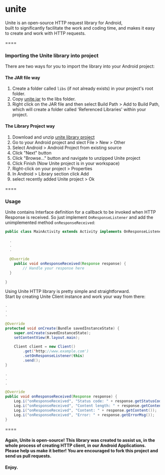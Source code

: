unite
=====


Unite is an open-source HTTP request library for Android,<br>
built to significantly facilitate the work and coding time, and makes it easy to create and work with HTTP requests.

====

### Importing the Unite library into project

There are two ways for you to import the library into your Android project:
#### The JAR file way
1. Create a folder called ```libs``` (if not already exists) in your project's root folder.
2. Copy [unite.jar](https://github.com/drounite/unite/raw/master/bin/unite.jar) to the libs folder.
3. Right click on the JAR file and then select Build Path > Add to Build Path, which will create a folder called 'Referenced Libraries' within your project.

#### The Library Project way
1. Download and unzip [unite library project](https://github.com/drounite/unite/archive/master.zip)
2. Go to your Android project and slect File > New > Other
3. Select Android > Android Project from existing source
4. Click "Next" button
5. Click "Browse..." button and navigate to unzipped Unite project
6. Click Finish (Now Unite project is in your workspace)
7. Right-click on your project > Properties
8. In Android > Library section click Add
9. select recently added Unite project > Ok

====

### Usage

Unite contains Interface definition for a callback to be invoked when HTTP Response is received. So just implement ```OnResponseListener``` and add the unimplemented method ```onResponseReceived```:
```java
public class MainActivity extends Activity implements OnResponseListener {
  
  .
  .
  .
  
  @Override
	public void onResponseReceived(Response response) {
		// Handle your response here
  }
  
}
```

Using Unite HTTP library is pretty simple and straightforward.<br>
Start by creating Unite Client instance and work your way from there:
```java
.
.
.

@Override
protected void onCreate(Bundle savedInstanceState) {
	super.onCreate(savedInstanceState);
	setContentView(R.layout.main);
	
	Client client = new Client()
		.get('http://www.example.com')
		.setOnResponseListener(this)
		.send();
}

.
.
.

@Override
public void onResponseReceived(Response response) {
	Log.i("onResponseReceived", "Status code: " + response.getStatusCode());
	Log.i("onResponseReceived", "Content length: " + response.getContentLength());
	Log.i("onResponseReceived", "Content: " + response.getContent());
	Log.i("onResponseReceived", "Error: " + response.getErrorMsg());
}
```

====

#### Again, Unite is open-source! This library was created to assist us, in the whole process of creating HTTP client, in our Android Applications.<br>Please help us make it better! You are encouraged to fork this project and send us pull requests.
#### Enjoy.


